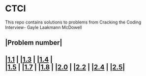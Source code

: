 <h1>CTCI</h1> 

This repo contains solutions to problems from Cracking the Coding Interview- Gayle Laakmann McDowell<br>

|Problem number| 
---------------
|[1.1](https://github.com/svishrut93/CTCI/blob/master/UniqueCharacters.java)                           |
|[1.3](https://github.com/svishrut93/CTCI/blob/master/Anagram.java)                                    |
|[1.4](https://github.com/svishrut93/CTCI/blob/master/ReplaceSpace.java)                               |  
|[1.5](https://github.com/svishrut93/CTCI/blob/master/StringCompression.java)                          |
|[1.7](https://github.com/svishrut93/CTCI/blob/master/ChangeToZeros.java)                              |
|[1.8](https://github.com/svishrut93/CTCI/blob/master/StringRotation.java)                             |
|[2.0](https://github.com/svishrut93/CTCI/tree/master/Classic%20Linked%20List%20Implementation)        |
|[2.2](https://github.com/svishrut93/CTCI/tree/master/Kth%20to%20last%20element%20of%20Linked%20List)  |
|[2.4](https://github.com/svishrut93/CTCI/tree/master/Partition%20Linked%20List%20around%20value)      |
|[2.5](https://github.com/svishrut93/CTCI/tree/master/Addition%20of%20numbers%20using%20Linked%20Lists)|
---------------
